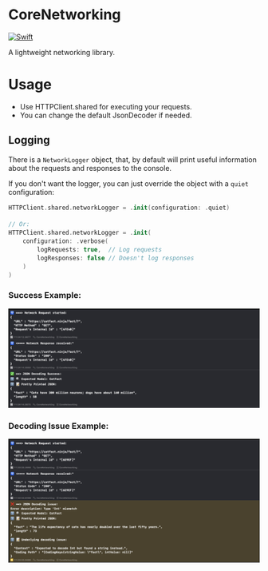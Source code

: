 # CoreNetworking

[![Swift](https://github.com/mdb1/CoreNetworking/actions/workflows/swift.yml/badge.svg)](https://github.com/mdb1/CoreNetworking/actions/workflows/swift.yml)

A lightweight networking library.

# Usage
* Use HTTPClient.shared for executing your requests.
* You can change the default JsonDecoder if needed.

## Logging 
There is a `NetworkLogger` object, that, by default will print useful information about the requests and responses to the console.

If you don't want the logger, you can just override the object with a `quiet` configuration:
```swift
HTTPClient.shared.networkLogger = .init(configuration: .quiet)

// Or:
HTTPClient.shared.networkLogger = .init(
    configuration: .verbose(
        logRequests: true,  // Log requests
        logResponses: false // Doesn't log responses
    )
)
```

### Success Example:

![success](/resources/network-success.png)

### Decoding Issue Example:

![error](/resources/network-error.png)
